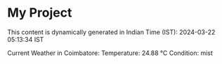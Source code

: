 # My Project

This content is dynamically generated in Indian Time (IST): 2024-03-22 05:13:34 IST


Current Weather in Coimbatore:
Temperature: 24.88 °C
Condition: mist
